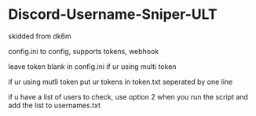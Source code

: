 # Discord-Username-Sniper-ULT
skidded from dk6m

config.ini to config,
supports tokens, webhook

leave token blank in config.ini if ur using multi token

if ur using mutli token put ur tokens in token.txt seperated by one line

if u have a list of users to check, use option 2 when you run the script and add the list to usernames.txt
